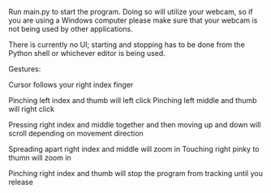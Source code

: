 Run main.py to start the program. Doing so will utilize your webcam, so if you are using a 
Windows computer please make sure that your webcam is not being used by other applications.

There is currently no UI; starting and stopping has to be done from the Python shell or 
whichever editor is being used.


Gestures:

Cursor follows your right index finger

Pinching left index and thumb will left click
Pinching left middle and thumb will right click

Pressing right index and middle together and then moving up and down will scroll depending on movement direction

Spreading apart right index and middle will zoom in
Touching right pinky to thumn will zoom in

Pinching right index and thumb will stop the program from tracking until you release
